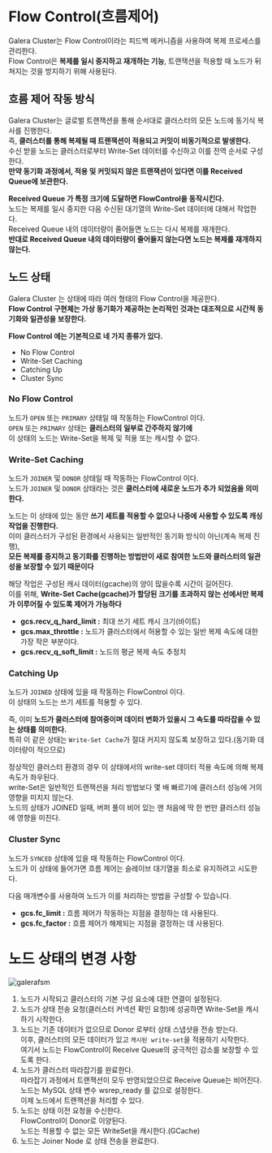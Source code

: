 # Flow Control(흐름제어)   
    
Galera Cluster는 Flow Control이라는 피드백 메커니즘을 사용하여 복제 프로세스를 관리한다.         
Flow Control은 **복제를 일시 중지하고 재개하는 기능**, 트랜잭션을 적용할 때 노드가 뒤쳐지는 것을 방지하기 위해 사용된다.              

## 흐름 제어 작동 방식
   
Galera Cluster는 글로벌 트랜잭션을 통해 순서대로 클러스터의 모든 노드에 동기식 복사를 진행한다.  
즉, **클러스터를 통해 복제될 때 트랜잭션이 적용되고 커밋이 비동기적으로 발생한다.**      
수신 받을 노드는 클러스터로부터 Write-Set 데이터를 수신하고 이를 전역 순서로 구성한다.     
**만약 동기화 과정에서, 적용 및 커밋되지 않은 트랜잭션이 있다면 이를 Received Queue에 보관한다.**           
                    
**Received Queue 가 특정 크기에 도달하면 FlowControl을 동작시킨다.**                  
노드는 복제를 일시 중지한 다음 수신된 대기열의 Write-Set 데이터에 대해서 작업한다.         
Received Queue 내의 데이터량이 줄어들면 노드는 다시 복제를 재개한다.     
**반대로 Received Queue 내의 데이터량이 줄어들지 않는다면 노드는 복제를 재개하지 않는다.**    

## 노드 상태     
              
Galera Cluster 는 상태에 따라 여러 형태의 Flow Control을 제공한다.                    
**Flow Control 구현체는 가상 동기화가 제공하는 논리적인 것과는 대조적으로 시간적 동기화와 일관성을 보장한다.**         
         
**Flow Control 에는 기본적으로 네 가지 종류가 있다.**       
* No Flow Control
* Write-Set Caching  
* Catching Up
* Cluster Sync  

### No Flow Control

노드가 `OPEN` 또는 `PRIMARY` 상태일 때 작동하는 FlowControl 이다.         
`OPEN` 또는 `PRIMARY` 상태는 **클러스터의 일부로 간주하지 않기에**                       
이 상태의 노드는 Write-Set을 복제 및 적용 또는 캐시할 수 없다.            
  
### Write-Set Caching  
              
노드가 `JOINER` 및 `DONOR` 상태일 때 작동하는 FlowControl 이다.           
노드가 `JOINER` 및 `DONOR` 상태라는 것은 **클러스터에 새로운 노드가 추가 되었음을 의미한다.**        

노드는 이 상태에 있는 동안 **쓰기 세트를 적용할 수 없으나 나중에 사용할 수 있도록 캐싱 작업을 진행한다.**     
이미 클러스터가 구성된 환경에서 사용되는 일반적인 동기화 방식이 아닌(계속 복제 진행),      
**모든 복제를 중지하고 동기화를 진행하는 방법만이 새로 참여한 노드와 클러스터의 일관성을 보장할 수 있기 때문이다**          
   
해당 작업은 구성된 캐시 데이터(gcache)의 양이 많을수록 시간이 길어진다.            
이를 위해, **Write-Set Cache(gcache)가 할당된 크기를 초과하지 않는 선에서만 복제가 이루어질 수 있도록 제어가 가능하다**  
          
* **gcs.recv_q_hard_limit :** 최대 쓰기 세트 캐시 크기(바이트)   
* **gcs.max_throttle :** 노드가 클러스터에서 허용할 수 있는 일반 복제 속도에 대한 가장 작은 부분이다.
* **gcs.recv_q_soft_limit :** 노드의 평균 복제 속도 추정치   
  
  
### Catching Up
                   
노드가 `JOINED` 상태에 있을 때 작동하는 FlowControl 이다.  
이 상태의 노드는 쓰기 세트를 적용할 수 있다.  

즉, 이미 **노드가 클러스터에 참여중이며 데이터 변화가 있을시 그 속도를 따라잡을 수 있는 상태를 의미한다.**    
특히 이 같은 상태는 `Write-Set Cache`가 절대 커지지 않도록 보장하고 있다.(동기화 데이터량이 적으므로)                          
           
정상적인 클러스터 환경의 경우 이 상태에서의 write-set 데이터 적용 속도에 의해 복제 속도가 좌우된다.             
write-Set은 일반적인 트랜잭션을 처리 방법보다 몇 배 빠르기에 클러스터 성능에 거의 영향을 미치지 않는다.                
노드의 상태가 JOINED 일때, 버퍼 풀이 비어 있는 맨 처음에 딱 한 번만 클러스터 성능에 영향을 미친다.             
     
### Cluster Sync  
          
노드가 `SYNCED` 상태에 있을 때 작동하는 FlowControl 이다.       
노드가 이 상태에 들어가면 흐름 제어는 슬레이브 대기열을 최소로 유지하려고 시도한다.  

다음 매개변수를 사용하여 노드가 이를 처리하는 방법을 구성할 수 있습니다.   
* **gcs.fc_limit :** 흐름 제어가 작동하는 지점을 결정하는 데 사용된다.
* **gcs.fc_factor :** 흐름 제어가 해제되는 지점을 결정하는 데 사용된다.  

# 노드 상태의 변경 사항
     
![galerafsm](https://user-images.githubusercontent.com/50267433/165318335-72d1b84a-a826-4f57-a581-204baab1f6b2.png)
    
1. 노드가 시작되고 클러스터의 기본 구성 요소에 대한 연결이 설정된다.     
2. 노드가 상태 전송 요청(클러스터 커넥션 확인 요청)에 성공하면 Write-Set을 캐시하기 시작한다.      
3. 노드는 기존 데이터가 없으므로 Donor 로부터 상태 스냅샷을 전송 받는다.       
   이후, 클러스터의 모든 데이터가 있고 `캐시된 write-set`을 적용하기 시작한다.      
   여기서 노드는 FlowControl이 Receive Queue의 궁극적인 감소를 보장할 수 있도록 한다.     
4. 노드가 클러스터 따라잡기를 완료한다.        
   따라잡기 과정에서 트랜잭션이 모두 반영되었으므로 Receive Queue는 비어진다.            
   노드는 MySQL 상태 변수 wsrep_ready 를 값으로 설정한다.   
   이제 노드에서 트랜잭션을 처리할 수 있다.           
5. 노드는 상태 이전 요청을 수신한다.  
   FlowControl이 Donor로 이양된다.    
   노드는 적용할 수 없는 모든 WriteSet을 캐시한다.(GCache)     
6. 노드는 Joiner Node 로 상태 전송을 완료한다.      
  
